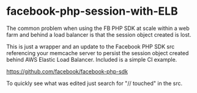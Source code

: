 facebook-php-session-with-ELB
=============================

The common problem when using the FB PHP SDK at scale within a web farm and behind a load balancer is that the session object created is lost.

This is just a wrapper and an update to the Facebook PHP SDK src referencing your memcache server to persist the session object created behind AWS Elastic Load Balancer. Included is a simple CI example. 

https://github.com/facebook/facebook-php-sdk

To quickly see what was edited just search for "// touched" in the src.
